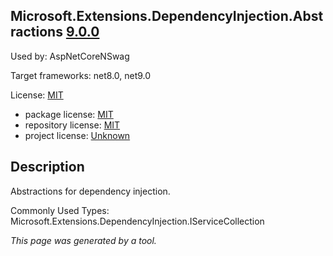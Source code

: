﻿Microsoft.Extensions.DependencyInjection.Abstractions [9.0.0](https://www.nuget.org/packages/Microsoft.Extensions.DependencyInjection.Abstractions/9.0.0)
--------------------

Used by: AspNetCoreNSwag

Target frameworks: net8.0, net9.0

License: [MIT](../../../../licenses/mit) 

- package license: [MIT](https://licenses.nuget.org/MIT) 
- repository license: [MIT](https://github.com/dotnet/runtime) 
- project license: [Unknown](https://dot.net/) 

Description
-----------
Abstractions for dependency injection.

Commonly Used Types:
Microsoft.Extensions.DependencyInjection.IServiceCollection

*This page was generated by a tool.*